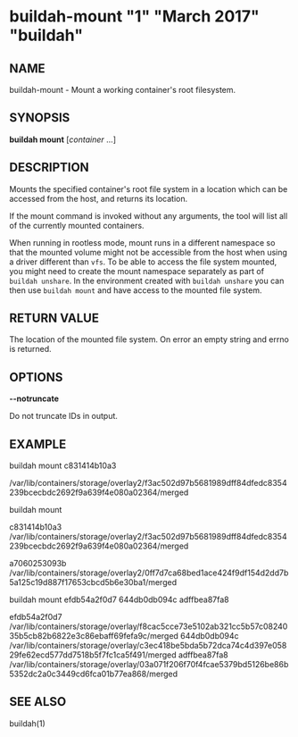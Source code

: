 # buildah-mount "1" "March 2017" "buildah"

## NAME
buildah\-mount - Mount a working container's root filesystem.

## SYNOPSIS
**buildah mount** [*container* ...]

## DESCRIPTION
Mounts the specified container's root file system in a location which can be
accessed from the host, and returns its location.

If the mount command is invoked without any arguments, the tool will list all of the
currently mounted containers.

When running in rootless mode, mount runs in a different namespace so
that the mounted volume might not be accessible from the host when
using a driver different than `vfs`.  To be able to access the file
system mounted, you might need to create the mount namespace
separately as part of `buildah unshare`.  In the environment created
with `buildah unshare` you can then use `buildah mount` and have
access to the mounted file system.

## RETURN VALUE
The location of the mounted file system.  On error an empty string and errno is
returned.

## OPTIONS

**--notruncate**

Do not truncate IDs in output.

## EXAMPLE

buildah mount c831414b10a3

/var/lib/containers/storage/overlay2/f3ac502d97b5681989dff84dfedc8354239bcecbdc2692f9a639f4e080a02364/merged

buildah mount

c831414b10a3 /var/lib/containers/storage/overlay2/f3ac502d97b5681989dff84dfedc8354239bcecbdc2692f9a639f4e080a02364/merged

a7060253093b /var/lib/containers/storage/overlay2/0ff7d7ca68bed1ace424f9df154d2dd7b5a125c19d887f17653cbcd5b6e30ba1/merged

buildah mount efdb54a2f0d7 644db0db094c adffbea87fa8

efdb54a2f0d7 /var/lib/containers/storage/overlay/f8cac5cce73e5102ab321cc5b57c0824035b5cb82b6822e3c86ebaff69fefa9c/merged
644db0db094c /var/lib/containers/storage/overlay/c3ec418be5bda5b72dca74c4d397e05829fe62ecd577dd7518b5f7fc1ca5f491/merged
adffbea87fa8 /var/lib/containers/storage/overlay/03a071f206f70f4fcae5379bd5126be86b5352dc2a0c3449cd6fca01b77ea868/merged

## SEE ALSO
buildah(1)
